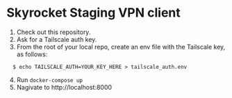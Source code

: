 # Skyrocket Staging VPN client

1. Check out this repository.
2. Ask for a Tailscale auth key.
3. From the root of your local repo, create an env file with the Tailscale key, as follows:
```
  $ echo TAILSCALE_AUTH=YOUR_KEY_HERE > tailscale_auth.env
```
4. Run `docker-compose up`
5. Nagivate to http://localhost:8000